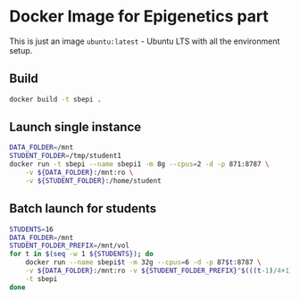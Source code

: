 Docker Image for Epigenetics part
=================================

This is just an image `ubuntu:latest` - Ubuntu LTS with all the environment setup.

Build
-----
```bash
docker build -t sbepi .
```


Launch single instance
-----------------------
```bash
DATA_FOLDER=/mnt
STUDENT_FOLDER=/tmp/student1
docker run -t sbepi --name sbepi1 -m 8g --cpus=2 -d -p 871:8787 \
    -v ${DATA_FOLDER}:/mnt:ro \
    -v ${STUDENT_FOLDER}:/home/student     
```


Batch launch for students
-------------------

```bash
STUDENTS=16
DATA_FOLDER=/mnt
STUDENT_FOLDER_PREFIX=/mnt/vol
for t in $(seq -w 1 ${STUDENTS}); do  
    docker run --name sbepi$t -m 32g --cpus=6 -d -p 87$t:8787 \
    -v ${DATA_FOLDER}:/mnt:ro -v ${STUDENT_FOLDER_PREFIX}"$(((t-1)/4+1))"/student$t:/home/student \
    -t sbepi
done
```
